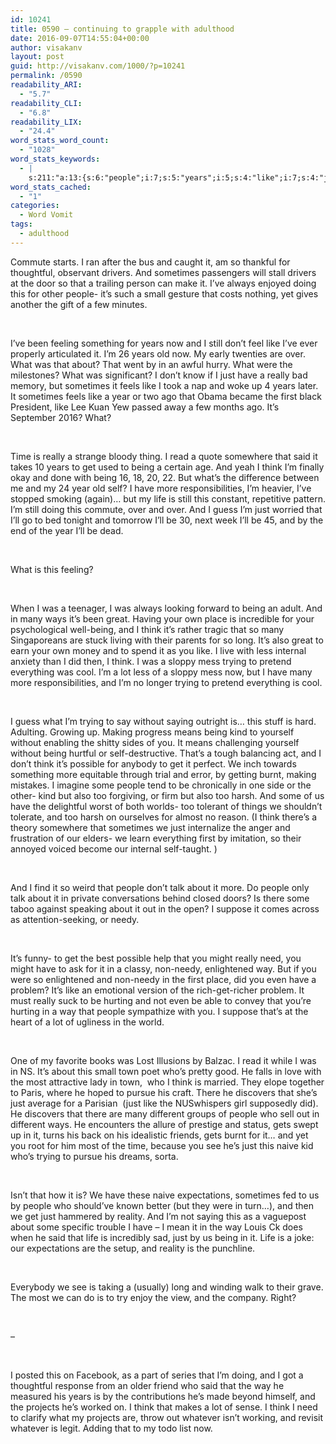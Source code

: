 ```yaml
---
id: 10241
title: 0590 – continuing to grapple with adulthood
date: 2016-09-07T14:55:04+00:00
author: visakanv
layout: post
guid: http://visakanv.com/1000/?p=10241
permalink: /0590
readability_ARI:
  - "5.7"
readability_CLI:
  - "6.8"
readability_LIX:
  - "24.4"
word_stats_word_count:
  - "1028"
word_stats_keywords:
  - |
    s:211:"a:13:{s:6:"people";i:7;s:5:"years";i:5;s:4:"like";i:7;s:4:"just";i:8;s:6:"really";i:4;s:4:"year";i:3;s:4:"said";i:3;s:5:"think";i:8;s:4:"self";i:3;s:4:"life";i:3;s:4:"i'll";i:4;s:6:"trying";i:4;s:5:"needy";i:3;}";
word_stats_cached:
  - "1"
categories:
  - Word Vomit
tags:
  - adulthood
---
```

Commute starts. I ran after the bus and caught it, am so thankful for thoughtful, observant drivers. And sometimes passengers will stall drivers at the door so that a trailing person can make it. I&#8217;ve always enjoyed doing this for other people- it&#8217;s such a small gesture that costs nothing, yet gives another the gift of a few minutes.
  
 
  
I&#8217;ve been feeling something for years now and I still don&#8217;t feel like I&#8217;ve ever properly articulated it. I&#8217;m 26 years old now. My early twenties are over. What was that about? That went by in an awful hurry. What were the milestones? What was significant? I don&#8217;t know if I just have a really bad memory, but sometimes it feels like I took a nap and woke up 4 years later. It sometimes feels like a year or two ago that Obama became the first black President, like Lee Kuan Yew passed away a few months ago. It&#8217;s September 2016? What?
  
 
  
Time is really a strange bloody thing. I read a quote somewhere that said it takes 10 years to get used to being a certain age. And yeah I think I&#8217;m finally okay and done with being 16, 18, 20, 22. But what&#8217;s the difference between me and my 24 year old self? I have more responsibilities, I&#8217;m heavier, I&#8217;ve stopped smoking (again)&#8230; but my life is still this constant, repetitive pattern. I&#8217;m still doing this commute, over and over. And I guess I&#8217;m just worried that I&#8217;ll go to bed tonight and tomorrow I&#8217;ll be 30, next week I&#8217;ll be 45, and by the end of the year I&#8217;ll be dead.
  
 
  
What is this feeling?
  
 
  
When I was a teenager, I was always looking forward to being an adult. And in many ways it&#8217;s been great. Having your own place is incredible for your psychological well-being, and I think it&#8217;s rather tragic that so many Singaporeans are stuck living with their parents for so long. It&#8217;s also great to earn your own money and to spend it as you like. I live with less internal anxiety than I did then, I think. I was a sloppy mess trying to pretend everything was cool. I&#8217;m a lot less of a sloppy mess now, but I have many more responsibilities, and I&#8217;m no longer trying to pretend everything is cool.
  
 
  
I guess what I&#8217;m trying to say without saying outright is&#8230; this stuff is hard. Adulting. Growing up. Making progress means being kind to yourself without enabling the shitty sides of you. It means challenging yourself without being hurtful or self-destructive. That&#8217;s a tough balancing act, and I don&#8217;t think it&#8217;s possible for anybody to get it perfect. We inch towards something more equitable through trial and error, by getting burnt, making mistakes. I imagine some people tend to be chronically in one side or the other- kind but also too forgiving, or firm but also too harsh. And some of us have the delightful worst of both worlds- too tolerant of things we shouldn&#8217;t tolerate, and too harsh on ourselves for almost no reason. (I think there&#8217;s a theory somewhere that sometimes we just internalize the anger and frustration of our elders- we learn everything first by imitation, so their annoyed voiced become our internal self-taught. )
  
 
  
And I find it so weird that people don&#8217;t talk about it more. Do people only talk about it in private conversations behind closed doors? Is there some taboo against speaking about it out in the open? I suppose it comes across as attention-seeking, or needy.
  
 
  
It&#8217;s funny- to get the best possible help that you might really need, you might have to ask for it in a classy, non-needy, enlightened way. But if you were so enlightened and non-needy in the first place, did you even have a problem? It&#8217;s like an emotional version of the rich-get-richer problem. It must really suck to be hurting and not even be able to convey that you&#8217;re hurting in a way that people sympathize with you. I suppose that&#8217;s at the heart of a lot of ugliness in the world.
  
 
  
One of my favorite books was Lost Illusions by Balzac. I read it while I was in NS. It&#8217;s about this small town poet who&#8217;s pretty good. He falls in love with the most attractive lady in town,  who I think is married. They elope together to Paris, where he hoped to pursue his craft. There he discovers that she&#8217;s just average for a Parisian  (just like the NUSwhispers girl supposedly did). He discovers that there are many different groups of people who sell out in different ways. He encounters the allure of prestige and status, gets swept up in it, turns his back on his idealistic friends, gets burnt for it&#8230; and yet you root for him most of the time, because you see he&#8217;s just this naive kid who&#8217;s trying to pursue his dreams, sorta.
  
 
  
Isn&#8217;t that how it is? We have these naive expectations, sometimes fed to us by people who should&#8217;ve known better (but they were in turn&#8230;), and then we get just hammered by reality. And I&#8217;m not saying this as a vaguepost about some specific trouble I have &#8211; I mean it in the way Louis Ck does when he said that life is incredibly sad, just by us being in it. Life is a joke: our expectations are the setup, and reality is the punchline.
  
 
  
Everybody we see is taking a (usually) long and winding walk to their grave. The most we can do is to try enjoy the view, and the company. Right?
  
 
  
&#8211;
  
 
  
I posted this on Facebook, as a part of series that I’m doing, and I got a thoughtful response from an older friend who said that the way he measured his years is by the contributions he’s made beyond himself, and the projects he’s worked on. I think that makes a lot of sense. I think I need to clarify what my projects are, throw out whatever isn’t working, and revisit whatever is legit. Adding that to my todo list now.